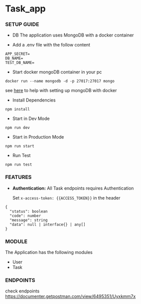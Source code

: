 # Task_app

### SETUP GUIDE

* DB
    The application uses MongoDB with a docker container

- Add a .env file with the follow content
```
APP_SECRET=
DB_NAME=
TEST_DB_NAME=
```
- Start docker mongoDB container in your pc

```
docker run --name mongodb -d -p 27017:27017 mongo
```

see <a href="https://www.mongodb.com/compatibility/docker">here</a> to help with setting up mongoDB with docker

* Install Dependencies

```
npm install
```

* Start in Dev Mode

```
npm run dev
```

* Start in Production Mode

```
npm run start
```


* Run Test

```
npm run test
```

### FEATURES
- <b>Authentication:</b> All Task endpoints requires Authentication
    
    Set ```x-access-token: {{ACCESS_TOKEN}}``` in the header

```
{
  "status": boolean
  "code": number
  "message": string
  "data": null | interface{} | any[] 
}
```
### MODULE
The Application has the following modules
- User
- Task

### ENDPOINTS
check endpoints <a href="https://documenter.getpostman.com/view/6495351/Uyxkmm7x" target="_blank">https://documenter.getpostman.com/view/6495351/Uyxkmm7x</a>